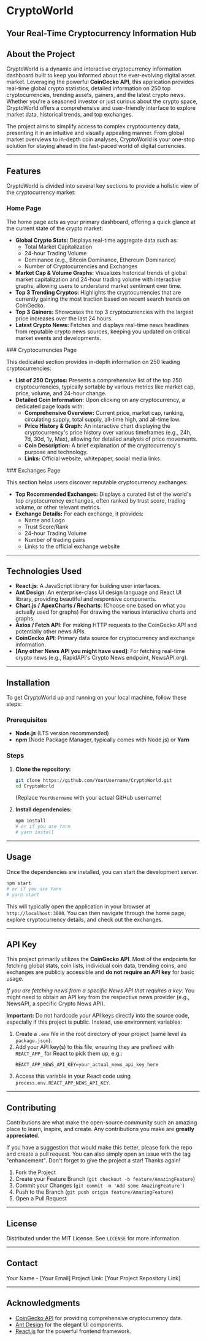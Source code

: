# CryptoWorld

## Your Real-Time Cryptocurrency Information Hub


## About the Project

CryptoWorld is a dynamic and interactive cryptocurrency information dashboard built to keep you informed about the ever-evolving digital asset market. Leveraging the powerful **CoinGecko API**, this application provides real-time global crypto statistics, detailed information on 250 top cryptocurrencies, trending assets, gainers, and the latest crypto news. Whether you're a seasoned investor or just curious about the crypto space, CryptoWorld offers a comprehensive and user-friendly interface to explore market data, historical trends, and top exchanges.

The project aims to simplify access to complex cryptocurrency data, presenting it in an intuitive and visually appealing manner. From global market overviews to in-depth coin analyses, CryptoWorld is your one-stop solution for staying ahead in the fast-paced world of digital currencies.

-----

## Features

CryptoWorld is divided into several key sections to provide a holistic view of the cryptocurrency market:

### Home Page

The home page acts as your primary dashboard, offering a quick glance at the current state of the crypto market:

  * **Global Crypto Stats:** Displays real-time aggregate data such as:
      * Total Market Capitalization
      * 24-hour Trading Volume
      * Dominance (e.g., Bitcoin Dominance, Ethereum Dominance)
      * Number of Cryptocurrencies and Exchanges
  * **Market Cap & Volume Graphs:** Visualizes historical trends of global market capitalization and 24-hour trading volume with interactive graphs, allowing users to understand market sentiment over time.
  * **Top 3 Trending Cryptos:** Highlights the cryptocurrencies that are currently gaining the most traction based on recent search trends on CoinGecko.
  * **Top 3 Gainers:** Showcases the top 3 cryptocurrencies with the largest price increases over the last 24 hours.
  * **Latest Crypto News:** Fetches and displays real-time news headlines from reputable crypto news sources, keeping you updated on critical market events and developments.

 \#\#\# Cryptocurrencies Page

This dedicated section provides in-depth information on 250 leading cryptocurrencies:

  * **List of 250 Cryptos:** Presents a comprehensive list of the top 250 cryptocurrencies, typically sortable by various metrics like market cap, price, volume, and 24-hour change.
  * **Detailed Coin Information:** Upon clicking on any cryptocurrency, a dedicated page loads with:
      * **Comprehensive Overview:** Current price, market cap, ranking, circulating supply, total supply, all-time high, and all-time low.
      * **Price History & Graph:** An interactive chart displaying the cryptocurrency's price history over various timeframes (e.g., 24h, 7d, 30d, 1y, Max), allowing for detailed analysis of price movements.
      * **Coin Description:** A brief explanation of the cryptocurrency's purpose and technology.
      * **Links:** Official website, whitepaper, social media links.

 \#\#\# Exchanges Page

This section helps users discover reputable cryptocurrency exchanges:

  * **Top Recommended Exchanges:** Displays a curated list of the world's top cryptocurrency exchanges, often ranked by trust score, trading volume, or other relevant metrics.
  * **Exchange Details:** For each exchange, it provides:
      * Name and Logo
      * Trust Score/Rank
      * 24-hour Trading Volume
      * Number of trading pairs
      * Links to the official exchange website

 ---

## Technologies Used

  * **React.js**: A JavaScript library for building user interfaces.
  * **Ant Design**: An enterprise-class UI design language and React UI library, providing beautiful and responsive components.
  * **Chart.js / ApexCharts / Recharts**: (Choose one based on what you actually used for graphs) For drawing the various interactive charts and graphs.
  * **Axios / Fetch API**: For making HTTP requests to the CoinGecko API and potentially other news APIs.
  * **CoinGecko API**: Primary data source for cryptocurrency and exchange information.
  * **\[Any other News API you might have used]**: For fetching real-time crypto news (e.g., RapidAPI's Crypto News endpoint, NewsAPI.org).

-----

## Installation

To get CryptoWorld up and running on your local machine, follow these steps:

### Prerequisites

  * **Node.js** (LTS version recommended)
  * **npm** (Node Package Manager, typically comes with Node.js) or **Yarn**

### Steps

1.  **Clone the repository:**

    ```bash
    git clone https://github.com/YourUsername/CryptoWorld.git
    cd CryptoWorld
    ```

    (Replace `YourUsername` with your actual GitHub username)

2.  **Install dependencies:**

    ```bash
    npm install
    # or if you use Yarn
    # yarn install
    ```

-----

## Usage

Once the dependencies are installed, you can start the development server.

```bash
npm start
# or if you use Yarn
# yarn start
```

This will typically open the application in your browser at `http://localhost:3000`. You can then navigate through the home page, explore cryptocurrency details, and check out the exchanges.

-----

## API Key

This project primarily utilizes the **CoinGecko API**. Most of the endpoints for fetching global stats, coin lists, individual coin data, trending coins, and exchanges are publicly accessible and **do not require an API key** for basic usage.

*If you are fetching news from a specific News API that requires a key:*
You might need to obtain an API key from the respective news provider (e.g., NewsAPI, a specific Crypto News API).

**Important:** Do not hardcode your API keys directly into the source code, especially if this project is public. Instead, use environment variables:

1.  Create a `.env` file in the root directory of your project (same level as `package.json`).
2.  Add your API key(s) to this file, ensuring they are prefixed with `REACT_APP_` for React to pick them up, e.g.:
    ```
    REACT_APP_NEWS_API_KEY=your_actual_news_api_key_here
    ```
3.  Access this variable in your React code using `process.env.REACT_APP_NEWS_API_KEY`.

-----


## Contributing

Contributions are what make the open-source community such an amazing place to learn, inspire, and create. Any contributions you make are **greatly appreciated**.

If you have a suggestion that would make this better, please fork the repo and create a pull request. You can also simply open an issue with the tag "enhancement". Don't forget to give the project a star\! Thanks again\!

1.  Fork the Project
2.  Create your Feature Branch (`git checkout -b feature/AmazingFeature`)
3.  Commit your Changes (`git commit -m 'Add some AmazingFeature'`)
4.  Push to the Branch (`git push origin feature/AmazingFeature`)
5.  Open a Pull Request

-----

## License

Distributed under the MIT License. See `LICENSE` for more information.

-----

## Contact

Your Name - \[Your Email]
Project Link: \[Your Project Repository Link]

-----

## Acknowledgments

  * [CoinGecko API](https://www.coingecko.com/api) for providing comprehensive cryptocurrency data.
  * [Ant Design](https://ant.design/) for the elegant UI components.
  * [React.js](https://react.dev/) for the powerful frontend framework.
